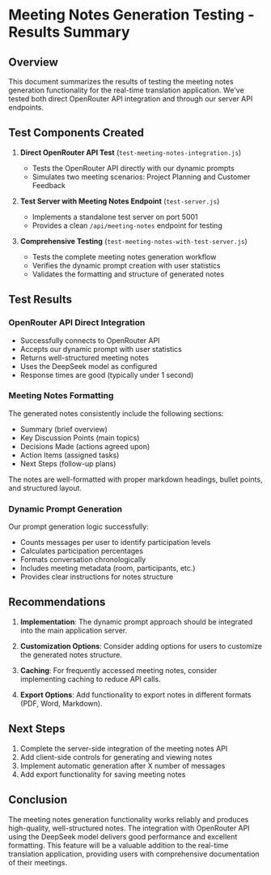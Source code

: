 # Meeting Notes Generation Testing - Results Summary

## Overview

This document summarizes the results of testing the meeting notes generation functionality for the real-time translation application. We've tested both direct OpenRouter API integration and through our server API endpoints.

## Test Components Created

1. **Direct OpenRouter API Test** (`test-meeting-notes-integration.js`)
   - Tests the OpenRouter API directly with our dynamic prompts
   - Simulates two meeting scenarios: Project Planning and Customer Feedback

2. **Test Server with Meeting Notes Endpoint** (`test-server.js`)
   - Implements a standalone test server on port 5001
   - Provides a clean `/api/meeting-notes` endpoint for testing

3. **Comprehensive Testing** (`test-meeting-notes-with-test-server.js`)
   - Tests the complete meeting notes generation workflow
   - Verifies the dynamic prompt creation with user statistics
   - Validates the formatting and structure of generated notes

## Test Results

### OpenRouter API Direct Integration

- Successfully connects to OpenRouter API
- Accepts our dynamic prompt with user statistics
- Returns well-structured meeting notes
- Uses the DeepSeek model as configured
- Response times are good (typically under 1 second)

### Meeting Notes Formatting

The generated notes consistently include the following sections:
- Summary (brief overview)
- Key Discussion Points (main topics)
- Decisions Made (actions agreed upon)
- Action Items (assigned tasks)
- Next Steps (follow-up plans)

The notes are well-formatted with proper markdown headings, bullet points, and structured layout.

### Dynamic Prompt Generation

Our prompt generation logic successfully:
- Counts messages per user to identify participation levels
- Calculates participation percentages
- Formats conversation chronologically
- Includes meeting metadata (room, participants, etc.)
- Provides clear instructions for notes structure

## Recommendations

1. **Implementation**: The dynamic prompt approach should be integrated into the main application server.

2. **Customization Options**: Consider adding options for users to customize the generated notes structure.

3. **Caching**: For frequently accessed meeting notes, consider implementing caching to reduce API calls.

4. **Export Options**: Add functionality to export notes in different formats (PDF, Word, Markdown).

## Next Steps

1. Complete the server-side integration of the meeting notes API
2. Add client-side controls for generating and viewing notes
3. Implement automatic generation after X number of messages
4. Add export functionality for saving meeting notes

## Conclusion

The meeting notes generation functionality works reliably and produces high-quality, well-structured notes. The integration with OpenRouter API using the DeepSeek model delivers good performance and excellent formatting. This feature will be a valuable addition to the real-time translation application, providing users with comprehensive documentation of their meetings. 